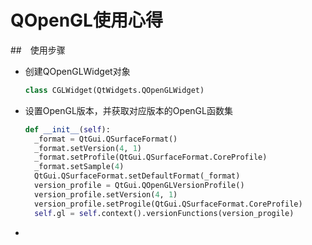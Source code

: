 # QOpenGL使用心得

##　使用步骤

- 创建QOpenGLWidget对象

  ``` python
  class CGLWidget(QtWidgets.QOpenGLWidget)
  ```

  

- 设置OpenGL版本，并获取对应版本的OpenGL函数集

  ``` python
  def __init__(self):
  	_format = QtGui.QSurfaceFormat()
  	_format.setVersion(4, 1)
  	_format.setProfile(QtGui.QSurfaceFormat.CoreProfile)
  	_format.setSample(4)
  	QtGui.QSurfaceFormat.setDefaultFormat(_format)
  	version_profile = QtGui.QOpenGLVersionProfile()
  	version_profile.setVersion(4, 1)
  	version_profile.setProgile(QtGui.QSurfaceFormat.CoreProfile)
  	self.gl = self.context().versionFunctions(version_progile)
  ```

- 